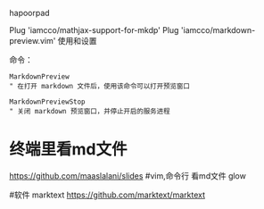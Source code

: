 hapoorpad


Plug 'iamcco/mathjax-support-for-mkdp'
Plug 'iamcco/markdown-preview.vim'
使用和设置

命令：

    MarkdownPreview
    " 在打开 markdown 文件后，使用该命令可以打开预览窗口

    MarkdownPreviewStop
    " 关闭 markdown 预览窗口，并停止开启的服务进程




# 终端里看md文件
https://github.com/maaslalani/slides
#vim,命令行 看md文件
glow

#软件 marktext
https://github.com/marktext/marktext
